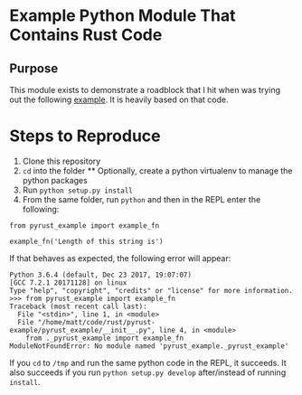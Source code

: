 # Example Python Module That Contains Rust Code

## Purpose
This module exists to demonstrate a roadblock that I hit when was trying out the following [example](https://github.com/PyO3/pyo3/tree/master/examples/word-count). It is heavily based on that code.

# Steps to Reproduce
1. Clone this repository
2. `cd` into the folder
** Optionally, create a python virtualenv to manage the python packages
3. Run `python setup.py install`
4. From the same folder, run `python` and then in the REPL enter the following:
```
from pyrust_example import example_fn

example_fn('Length of this string is')
```

If that behaves as expected, the following error will appear:
```
Python 3.6.4 (default, Dec 23 2017, 19:07:07) 
[GCC 7.2.1 20171128] on linux
Type "help", "copyright", "credits" or "license" for more information.
>>> from pyrust_example import example_fn
Traceback (most recent call last):
  File "<stdin>", line 1, in <module>
  File "/home/matt/code/rust/pyrust-example/pyrust_example/__init__.py", line 4, in <module>
    from ._pyrust_example import example_fn
ModuleNotFoundError: No module named 'pyrust_example._pyrust_example'
```

If you `cd` to `/tmp` and run the same python code in the REPL, it succeeds. It also succeeds if you run `python setup.py develop` after/instead of running `install`.
